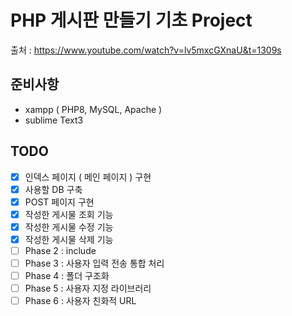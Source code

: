 # PHP 게시판 만들기 기초 Project

출처 : https://www.youtube.com/watch?v=lv5mxcGXnaU&t=1309s

## 준비사항

* xampp ( PHP8, MySQL, Apache )
* sublime Text3

## TODO
- [x] 인덱스 페이지 ( 메인 페이지 ) 구현
- [x] 사용할 DB 구축 
- [x] POST 페이지 구현 
- [x] 작성한 게시물 조회 기능 
- [x] 작성한 게시물 수정 기능
- [x] 작성한 게시물 삭제 기능
- [ ] Phase 2 : include 
- [ ] Phase 3 : 사용자 입력 전송 통합 처리 
- [ ] Phase 4 : 폴더 구조화
- [ ] Phase 5 : 사용자 지정 라이브러리 
- [ ] Phase 6 : 사용자 친화적 URL
